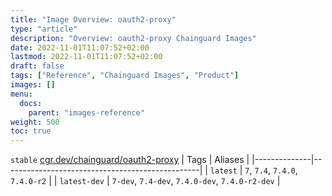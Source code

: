 ```yaml
---
title: "Image Overview: oauth2-proxy"
type: "article"
description: "Overview: oauth2-proxy Chainguard Images"
date: 2022-11-01T11:07:52+02:00
lastmod: 2022-11-01T11:07:52+02:00
draft: false
tags: ["Reference", "Chainguard Images", "Product"]
images: []
menu:
  docs:
    parent: "images-reference"
weight: 500
toc: true
---
```


`stable` [cgr.dev/chainguard/oauth2-proxy](https://github.com/chainguard-images/images/tree/main/images/oauth2-proxy)
| Tags         | Aliases                                         |
|--------------|-------------------------------------------------|
| `latest`     | `7`, `7.4`, `7.4.0`, `7.4.0-r2`                 |
| `latest-dev` | `7-dev`, `7.4-dev`, `7.4.0-dev`, `7.4.0-r2-dev` |



